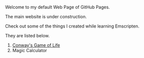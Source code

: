 Welcome to my default Web Page of GitHub Pages.

The main website is under construction.

Check out some of the things I created while learning Emscripten.

They are listed below.
1. [Conway's Game of Life](Conway's_Game/test.html)
2. Magic Calculator
